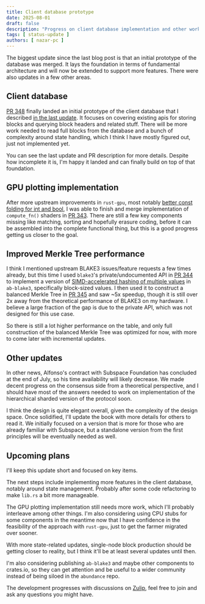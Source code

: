 ```yaml
---
title: Client database prototype
date: 2025-08-01
draft: false
description: "Progress on client database implementation and other work over the last week or so"
tags: [ status-update ]
authors: [ nazar-pc ]
---
```


The biggest update since the last blog post is that an initial prototype of the database was merged. It lays the
foundation in terms of fundamental architecture and will now be extended to support more features. There were also
updates in a few other areas.

<!--more-->

## Client database

[PR 348] finally landed an initial prototype of the client database that I described [in the last update]. It focuses on
covering existing apis for storing blocks and querying block headers and related stuff. There will be more work needed
to read full blocks from the database and a bunch of complexity around state handling, which I think I have mostly
figured out, just not implemented yet.

[PR 348]: https://github.com/nazar-pc/abundance/pull/348

[in the last update]: ../2025-07-20-sparse-merkle-tree-and-client-database-preparation.md

You can see the last update and PR description for more details. Despite how incomplete it is, I'm happy it landed and
can finally build on top of that foundation.

## GPU plotting implementation

After more upstream improvements in `rust-gpu`, most notably [better const folding for int and bool], I was able to
finish and merge implementation of `compute_fn()` shaders in [PR 343]. There are still a few key components missing like
matching, sorting and hopefully erasure coding, before it can be assembled into the complete functional thing, but this
is a good progress getting us closer to the goal.

[better const folding for int and bool]: https://github.com/Rust-GPU/rust-gpu/pull/317

[PR 343]: https://github.com/nazar-pc/abundance/pull/343

## Improved Merkle Tree performance

I think I mentioned upstream BLAKE3 issues/feature requests a few times already, but this time I used `blake3`'s
private/undocumented API in [PR 344] to implement a version of [SIMD-accelerated hashing of multiple values] in
`ab-blake3`, specifically block-sized values. I then used it to construct a balanced Merkle Tree in [PR 345] and saw ~5x
speedup, though it is still over 2x away from the theoretical performance of BLAKE3 on my hardware. I believe a large
fraction of the gap is due to the private API, which was not designed for this use case.

[PR 344]: https://github.com/nazar-pc/abundance/pull/344

[SIMD-accelerated hashing of multiple values]: https://github.com/BLAKE3-team/BLAKE3/issues/478

[PR 345]: https://github.com/nazar-pc/abundance/pull/345

So there is still a lot higher performance on the table, and only full construction of the balanced Merkle Tree was
optimized for now, with more to come later with incremental updates.

## Other updates

In other news, Alfonso's contract with Subspace Foundation has concluded at the end of July, so his time availability
will likely decrease. We made decent progress on the consensus side from a theoretical perspective, and I should have
most of the answers needed to work on implementation of the hierarchical sharded version of the protocol soon.

I think the design is quite elegant overall, given the complexity of the design space. Once solidified, I'll update the
book with more details for others to read it. We initially focused on a version that is more for those who are already
familiar with Subspace, but a standalone version from the first principles will be eventually needed as well.

## Upcoming plans

I'll keep this update short and focused on key items.

The next steps include implementing more features in the client database, notably around state management. Probably
after some code refactoring to make `lib.rs` a bit more manageable.

The GPU plotting implementation still needs more work, which I'll probably interleave among other things. I'm also
considering using CPU stubs for some components in the meantime now that I have confidence in the feasibility of the
approach with `rust-gpu`, just to get the farmer migrated over sooner.

With more state-related updates, single-node block production should be getting closer to reality, but I think it'll be
at least several updates until then.

I'm also considering publishing `ab-blake3` and maybe other components to crates.io, so they can get attention and be
useful to a wider community instead of being siloed in the `abundance` repo.

The development progresses with discussions on [Zulip], feel free to join and ask any questions you might have.

[Zulip]: https://abundance.zulipchat.com/
